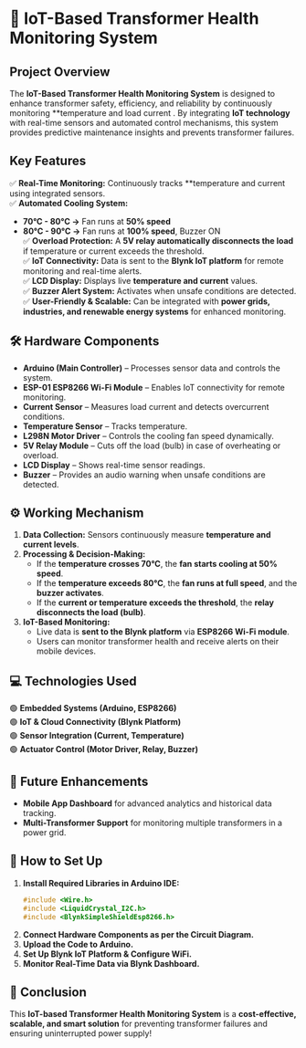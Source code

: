 # 📡 IoT-Based Transformer Health Monitoring System 

## Project Overview

The **IoT-Based Transformer Health Monitoring System** is designed to enhance transformer safety, efficiency, and reliability by continuously monitoring **temperature and load current . By integrating **IoT technology** with real-time sensors and automated control mechanisms, this system provides predictive maintenance insights and prevents transformer failures.  

##  Key Features  
✅ **Real-Time Monitoring:** Continuously tracks **temperature and current using integrated sensors.  
✅ **Automated Cooling System:**  
   - **70°C - 80°C →** Fan runs at **50% speed**  
   - **80°C - 90°C →** Fan runs at **100% speed**, Buzzer ON  
✅ **Overload Protection:** A **5V relay automatically disconnects the load** if temperature or current exceeds the threshold.  
✅ **IoT Connectivity:** Data is sent to the **Blynk IoT platform** for remote monitoring and real-time alerts.  
✅ **LCD Display:** Displays live **temperature and current** values.  
✅ **Buzzer Alert System:** Activates when unsafe conditions are detected.  
✅ **User-Friendly & Scalable:** Can be integrated with **power grids, industries, and renewable energy systems** for enhanced monitoring.  

## 🛠 Hardware Components  
- **Arduino (Main Controller)** – Processes sensor data and controls the system.  
- **ESP-01 ESP8266 Wi-Fi Module** – Enables IoT connectivity for remote monitoring.  
- **Current Sensor** – Measures load current and detects overcurrent conditions.  
- **Temperature Sensor** – Tracks temperature.  
- **L298N Motor Driver** – Controls the cooling fan speed dynamically.  
- **5V Relay Module** – Cuts off the load (bulb) in case of overheating or overload.  
- **LCD Display** – Shows real-time sensor readings.  
- **Buzzer** – Provides an audio warning when unsafe conditions are detected.  

## ⚙️ Working Mechanism  
1. **Data Collection:** Sensors continuously measure **temperature and current levels**.  
2. **Processing & Decision-Making:**  
   - If the **temperature crosses 70°C**, the **fan starts cooling at 50% speed**.  
   - If the **temperature exceeds 80°C**, the **fan runs at full speed**, and the **buzzer activates**.  
   - If the **current or temperature exceeds the threshold**, the **relay disconnects the load (bulb)**.  
3. **IoT-Based Monitoring:**  
   - Live data is **sent to the Blynk platform** via **ESP8266 Wi-Fi module**.  
   - Users can monitor transformer health and receive alerts on their mobile devices.  

## 💻 Technologies Used  
🟢 **Embedded Systems (Arduino, ESP8266)**  
🟢 **IoT & Cloud Connectivity (Blynk Platform)**  
🟢 **Sensor Integration (Current, Temperature)**  
🟢 **Actuator Control (Motor Driver, Relay, Buzzer)**  

## 🔮 Future Enhancements    
- **Mobile App Dashboard** for advanced analytics and historical data tracking.  
- **Multi-Transformer Support** for monitoring multiple transformers in a power grid.   

## 📜 How to Set Up  
1. **Install Required Libraries in Arduino IDE:**  
   ```cpp
   #include <Wire.h>
   #include <LiquidCrystal_I2C.h>
   #include <BlynkSimpleShieldEsp8266.h>
   ```
2. **Connect Hardware Components as per the Circuit Diagram.**  
3. **Upload the Code to Arduino.**  
4. **Set Up Blynk IoT Platform & Configure WiFi.**  
5. **Monitor Real-Time Data via Blynk Dashboard.**  

## 📌 Conclusion  
This **IoT-based Transformer Health Monitoring System** is a **cost-effective, scalable, and smart solution** for preventing transformer failures and ensuring uninterrupted power supply!   
